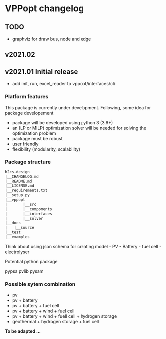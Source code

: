 
# VPPopt changelog

## TODO

- graphviz for draw bus, node and edge

## v2021.02

## v2021.01 Initial release

- add init, run, excel_reader to vppopt/interfaces/cli

### Platform features

This package is currently under development. Following, some idea for package developement

- package will be developed using python 3 (3.6+)
- an (LP or MILP) optimization solver will be needed for solving the optimization problem
- package must be robust
- user friendly
- flexibility (modularity, scalability)

### Package structure

```txt
h2cs-design
|__CHANGELOG.md
|__README.md
|__LICENSE.md
|__requirements.txt
|__setup.py
|__vppopt
|       |__src
|       |__compoments
|       |__interfaces
|       |__solver
|__docs
|   |__source
|__test
|__examples
```

Think about using  json schema for creating model
    - PV
    - Battery
    - fuel cell
    - electrolyser
  
Potential python package

pypsa
pvlib
pysam

### Possible sytem combination

- pv
- pv + battery
- pv + battery + fuel cell
- pv + battery + wind + fuel cell
- pv + battery + wind + fuell cell + hydrogen storage
- geothermal + hydrogen storage + fuel cell
  
**To be adapted ...**